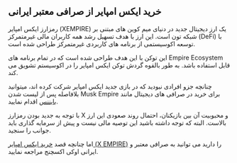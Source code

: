 

## خرید ایکس امپایر از صرافی معتبر ایرانی

رمزارز ایکس امپایر (XEMPIRE) یک ارز دیجیتال جدید در دنیای میم کوین های مبتنی بر شبکه تون است. این ارز با هدف تسهیل رشد همه کاربران مالی غیرمتمرکز (DeFi) با توسعه اکوسیستمی از برنامه های کاربردی غیرمتمرکز طراحی شده است.

این توکن با این هدف طراحی شده است که در تمام برنامه های Empire Ecosystem قابل استفاده باشد. به طور بالقوه گردش توکن ایکس امپایر را در اکوسیستم تشویق می کند.

چنانچه جزو افرادی نبودید که در بازی جدید ایکس امپایر شرکت کرده اند، میتوانید بلافاصله پس از لیست شدن Musk Empire برای خرید در صرافی های دیجیتال مانند [بایننس](https://www.binance.com/en-GB) اقدام نمایید.

با توجه به جدید بودن رمزارز X و محبوبیت آن بین بازیکنان، احتمال روند صعودی این ارز بالاست. البته که توجه داشته باشید این توصیه مالی نیست و پیش از سرمایه گذاری باید جوانب را سنجید.

اما چنانچه قصد [خرید ایکس امپایر (X EMPIRE)](https://ok-ex.io/buy-and-sell/X/) را دارید می توانید به صرافی معتبر و ایرانی اوکی اکسچنج مراجعه نمایید.
